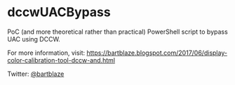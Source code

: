 # dccwUACBypass
PoC (and more theoretical rather than practical) PowerShell script to bypass UAC using DCCW.

For more information, visit:
https://bartblaze.blogspot.com/2017/06/display-color-calibration-tool-dccw-and.html

Twitter: [@bartblaze](https://twitter.com/bartblaze)
